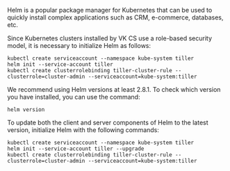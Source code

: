 Helm is a popular package manager for Kubernetes that can be used to quickly install complex applications such as CRM, e-commerce, databases, etc.

Since Kubernetes clusters installed by VK CS use a role-based security model, it is necessary to initialize Helm as follows:

```
kubectl create serviceaccount --namespace kube-system tiller
helm init --service-account tiller
kubectl create clusterrolebinding tiller-cluster-rule --clusterrole=cluster-admin --serviceaccount=kube-system:tiller
```

We recommend using Helm versions at least 2.8.1. To check which version you have installed, you can use the command:

```
helm version
```

To update both the client and server components of Helm to the latest version, initialize Helm with the following commands:

```
kubectl create serviceaccount --namespace kube-system tiller
helm init --service-account tiller --upgrade
kubectl create clusterrolebinding tiller-cluster-rule --clusterrole=cluster-admin --serviceaccount=kube-system:tiller
```
